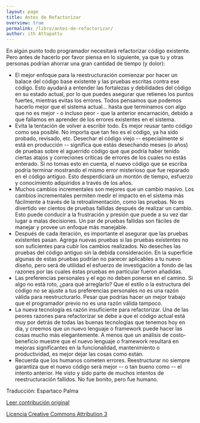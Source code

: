 ```yaml
---
layout: page
title: Antes de Refactorizar
overview: true
permalink: /libro/antes-de-refactorizar/
author: ith Attapattu
---
```


En algún punto todo programador necesitará refactorizar código existente. Pero antes de hacerlo por favor piensa en lo siguiente, ya que tu y otras personas podrían ahorrar una gran cantidad de tiempo (y dolor):

* El mejor enfoque para la reestructuración comienzar por hacer un balace del código base existente y las pruebas escritas contra ese código. Esto ayudará a entender las fortalezas y debilidades del código en su estado actual, por lo que puedes asegurar que retienes los puntos fuertes, mientras evitas los errores. Todos pensamos que podemos hacerlo mejor que el sistema actual... hasta que terminamos con algo que no es mejor - o incluso peor - que la anterior encarnación,  debido a que fallamos en aprender de los errores existentes en el sistema.
* Evita la tentación de volver a escribir todo. Es mejor reusar tanto código como sea posible. No importa que tan feo es el código, ya ha sido probado, revisado, etc. Desechar el código viejo -- especialmente si está en producción -- significa que estás desechando meses (o años) de pruebas sobre el aguerrido código que que podría haber tenido ciertas atajos y correciones críticas de errores de los cuales no estás enterado. Si no tomas esto en cuenta, el nuevo código que se escriba podría terminar mostrando el mismo error misterioso que fue reparado en el código antiguo. Esto desperdiciará un montón de tiempo, esfuerzo y conocimiento adquiridos a través de los años.
* Muchos cambios incrementales son mejores que un cambio masivo. Los cambios incrementales permiten medir el impacto en el sistema más fácilmente a través de la retroalimentación, como las pruebas. No es divertido ver cientos de pruebas fallidas después de realizar un cambio. Esto puede conducir a la frustración y presión que puede a su vez dar lugar a malas decisiones. Un par de pruebas fallidas son fáciles de manejar y provee un enfoque más manejable.
* Después de cada iteración, es importante el asegurar que las pruebas existentes pasan. Agrega nuevas pruebas si las pruebas existentes no son suficientes para cubir los cambios realizados. No deseches las pruebas del código antiguo sin la debida consideración. En la superficie algunas de estas pruebas podrían no parecer aplicables a tu nuevo diseño, pero será de utilidad el esfuerzo de investigación a fondo de las razones por las cuales éstas pruebas en particular fueron añadidas.
* Las preferencias personales y el ego no deben ponerse en el camino. Si algo no está roto, ¿para qué arreglarlo? Que el estilo o la estructura del código no se ajuste a tus preferencias personales no es una razón válida para reestructurarlo. Pesar que podrías hacer un mejor trabajo que el programador previo no es una razón válida tampoco.
* La nueva tecnología es razón insuficiente para refactorizar. Una de las peores razones para refactorizar se debe a que el código actual está muy por detrás de todas las buenas tecnologías que tenemos hoy en día, y creemos que un nuevo lenguaje o framework puede hacer las cosas mucho más elegantemente. A menos que un análisis de costo-beneficio muestre que el nuevo lenguaje o framework resultará en mejoras significantes en la funcionalidad, mantenimiento o productividad, es mejor dejar las cosas como están.
* Recuerda que los humanos cometen errores. Reestructurar no siempre garantiza que el nuevo código será mejor -- o tan bueno como -- el intento anterior. He visto y sido parte de muchos intentos de reestructuración fallidos. No fue bonito, pero fue humano.



Traducción: Espartaco Palma

[Leer contribución original](http://programmer.97things.oreilly.com/wiki/index.php/Before_You_Refactor)

[Licencia Creative Commons Attribution 3](http://creativecommons.org/licenses/by/3.0/us/deed.es)